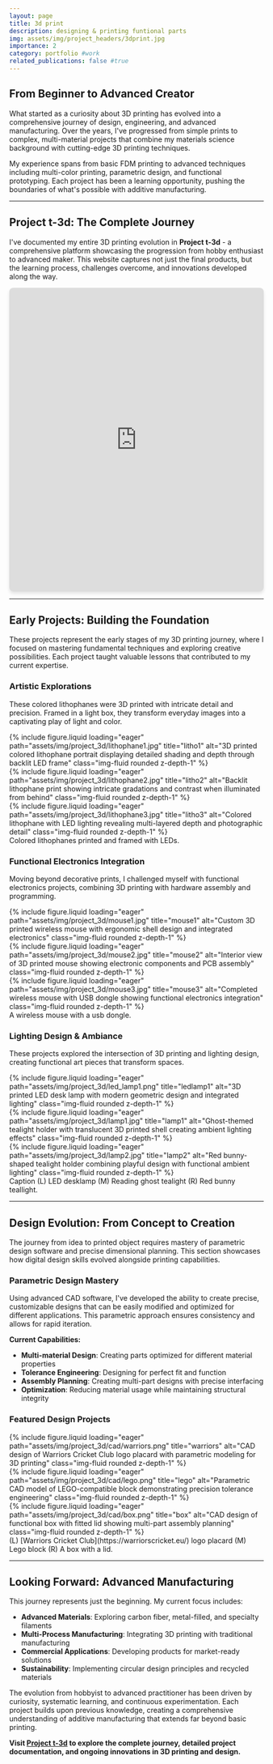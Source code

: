 ```yaml
---
layout: page
title: 3d print
description: designing & printing funtional parts
img: assets/img/project_headers/3dprint.jpg
importance: 2
category: portfolio #work
related_publications: false #true
---
```


## From Beginner to Advanced Creator

What started as a curiosity about 3D printing has evolved into a comprehensive journey of design, engineering, and advanced manufacturing. Over the years, I've progressed from simple prints to complex, multi-material projects that combine my materials science background with cutting-edge 3D printing techniques.

My experience spans from basic FDM printing to advanced techniques including multi-color printing, parametric design, and functional prototyping. Each project has been a learning opportunity, pushing the boundaries of what's possible with additive manufacturing.

---

## Project t-3d: The Complete Journey

I've documented my entire 3D printing evolution in **Project t-3d** - a comprehensive platform showcasing the progression from hobby enthusiast to advanced maker. This website captures not just the final products, but the learning process, challenges overcome, and innovations developed along the way.

<div class="mt-4 mb-4">
<iframe src="https://t-3d.me/" width="100%" height="600" frameborder="0" allowfullscreen style="border-radius: 8px; box-shadow: 0 4px 6px rgba(0, 0, 0, 0.1);"></iframe>
</div>

---

## Early Projects: Building the Foundation

These projects represent the early stages of my 3D printing journey, where I focused on mastering fundamental techniques and exploring creative possibilities. Each project taught valuable lessons that contributed to my current expertise.

### Artistic Explorations

These colored lithophanes were 3D printed with intricate detail and precision. Framed in a light box, they transform everyday images into a captivating play of light and color.

<div class="row">
    <div class="col-sm mt-3 mt-md-0">
        {% include figure.liquid loading="eager" path="assets/img/project_3d/lithophane1.jpg" title="litho1" alt="3D printed colored lithophane portrait displaying detailed shading and depth through backlit LED frame" class="img-fluid rounded z-depth-1" %}
    </div>
    <div class="col-sm mt-3 mt-md-0">
        {% include figure.liquid loading="eager" path="assets/img/project_3d/lithophane2.jpg" title="litho2" alt="Backlit lithophane print showing intricate gradations and contrast when illuminated from behind" class="img-fluid rounded z-depth-1" %}
    </div>
    <div class="col-sm mt-3 mt-md-0">
        {% include figure.liquid loading="eager" path="assets/img/project_3d/lithophane3.jpg" title="litho3" alt="Colored lithophane with LED lighting revealing multi-layered depth and photographic detail" class="img-fluid rounded z-depth-1" %}
    </div>
</div>
<div class="caption">
    Colored lithophanes printed and framed with LEDs.
</div>


### Functional Electronics Integration

Moving beyond decorative prints, I challenged myself with functional electronics projects, combining 3D printing with hardware assembly and programming.


<div class="row">
    <div class="col-sm mt-3 mt-md-0">
        {% include figure.liquid loading="eager" path="assets/img/project_3d/mouse1.jpg" title="mouse1" alt="Custom 3D printed wireless mouse with ergonomic shell design and integrated electronics" class="img-fluid rounded z-depth-1" %}
    </div>
    <div class="col-sm mt-3 mt-md-0">
        {% include figure.liquid loading="eager" path="assets/img/project_3d/mouse2.jpg" title="mouse2" alt="Interior view of 3D printed mouse showing electronic components and PCB assembly" class="img-fluid rounded z-depth-1" %}
    </div>
    <div class="col-sm mt-3 mt-md-0">
        {% include figure.liquid loading="eager" path="assets/img/project_3d/mouse3.jpg" title="mouse3" alt="Completed wireless mouse with USB dongle showing functional electronics integration" class="img-fluid rounded z-depth-1" %}
    </div>
</div>
<div class="caption">
    A wireless mouse with a usb dongle.
</div>

### Lighting Design & Ambiance

These projects explored the intersection of 3D printing and lighting design, creating functional art pieces that transform spaces.


<div class="row">
    <div class="col-sm mt-3 mt-md-0">
        {% include figure.liquid loading="eager" path="assets/img/project_3d/led_lamp1.png" title="ledlamp1" alt="3D printed LED desk lamp with modern geometric design and integrated lighting" class="img-fluid rounded z-depth-1" %}
    </div>
    <div class="col-sm mt-3 mt-md-0">
        {% include figure.liquid loading="eager" path="assets/img/project_3d/lamp1.jpg" title="lamp1" alt="Ghost-themed tealight holder with translucent 3D printed shell creating ambient lighting effects" class="img-fluid rounded z-depth-1" %}
    </div>
    <div class="col-sm mt-3 mt-md-0">
        {% include figure.liquid loading="eager" path="assets/img/project_3d/lamp2.jpg" title="lamp2" alt="Red bunny-shaped tealight holder combining playful design with functional ambient lighting" class="img-fluid rounded z-depth-1" %}
    </div>
</div>
<div class="caption">
    Caption (L) LED desklamp (M) Reading ghost tealight (R) Red bunny teallight.
</div>



---

## Design Evolution: From Concept to Creation

The journey from idea to printed object requires mastery of parametric design software and precise dimensional planning. This section showcases how digital design skills evolved alongside printing capabilities.

### Parametric Design Mastery

Using advanced CAD software, I've developed the ability to create precise, customizable designs that can be easily modified and optimized for different applications. This parametric approach ensures consistency and allows for rapid iteration.

**Current Capabilities:**
- **Multi-material Design**: Creating parts optimized for different material properties
- **Tolerance Engineering**: Designing for perfect fit and function
- **Assembly Planning**: Creating multi-part designs with precise interfacing
- **Optimization**: Reducing material usage while maintaining structural integrity

### Featured Design Projects

<div class="row">
    <div class="col-sm mt-3 mt-md-0">
        {% include figure.liquid loading="eager" path="assets/img/project_3d/cad/warriors.png" title="warriors" alt="CAD design of Warriors Cricket Club logo placard with parametric modeling for 3D printing" class="img-fluid rounded z-depth-1" %}
    </div>
    <div class="col-sm mt-3 mt-md-0">
        {% include figure.liquid loading="eager" path="assets/img/project_3d/cad/lego.png" title="lego" alt="Parametric CAD model of LEGO-compatible block demonstrating precision tolerance engineering" class="img-fluid rounded z-depth-1" %}
    </div>
    <div class="col-sm mt-3 mt-md-0">
        {% include figure.liquid loading="eager" path="assets/img/project_3d/cad/box.png" title="box" alt="CAD design of functional box with fitted lid showing multi-part assembly planning" class="img-fluid rounded z-depth-1" %}
    </div>
</div>
<div class="caption">
    (L) [Warriors Cricket Club](https://warriorscricket.eu/) logo placard (M) Lego block (R) A box with a lid.
</div>

---

## Looking Forward: Advanced Manufacturing

This journey represents just the beginning. My current focus includes:

- **Advanced Materials**: Exploring carbon fiber, metal-filled, and specialty filaments
- **Multi-Process Manufacturing**: Integrating 3D printing with traditional manufacturing
- **Commercial Applications**: Developing products for market-ready solutions
- **Sustainability**: Implementing circular design principles and recycled materials

The evolution from hobbyist to advanced practitioner has been driven by curiosity, systematic learning, and continuous experimentation. Each project builds upon previous knowledge, creating a comprehensive understanding of additive manufacturing that extends far beyond basic printing.

**Visit [Project t-3d](https://t-3d.me/) to explore the complete journey, detailed project documentation, and ongoing innovations in 3D printing and design.**